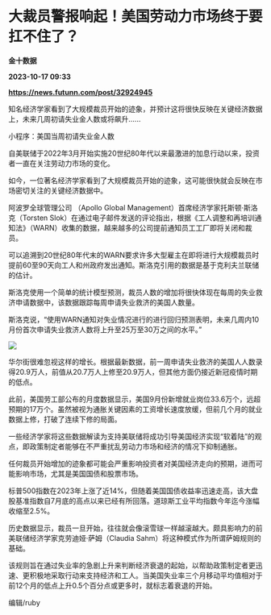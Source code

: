 # 大裁员警报响起！美国劳动力市场终于要扛不住了？
**金十数据**

**2023-10-17 09:33**

**https://news.futunn.com/post/32924945**

知名经济学家看到了大规模裁员开始的迹象，并预计这将很快反映在关键经济数据上，未来几周初请失业金人数或将飙升......

小程序：美国当周初请失业金人数

自美联储于2022年3月开始实施20世纪80年代以来最激进的加息行动以来，投资者一直在关注劳动力市场的变化。

如今，一位著名经济学家看到了大规模裁员开始的迹象，这可能很快就会反映在市场密切关注的关键经济数据中。

阿波罗全球管理公司 （Apollo Global Management）首席经济学家托斯顿·斯洛克（Torsten Slok）在通过电子邮件发送的评论指出，根据《工人调整和再培训通知法》（WARN）收集的数据，越来越多的公司提前通知员工工厂即将关闭和裁员。

可以追溯到20世纪80年代末的WARN要求许多大型雇主在即将进行大规模裁员时提前60至90天向工人和州政府发出通知。斯洛克引用的数据是基于克利夫兰联储的估计。

斯洛克使用一个简单的统计模型预测，裁员人数的增加将很快体现在每周的失业救济申请数据中，该数据跟踪每周申请失业救济的美国人数量。

斯洛克说，“使用WARN通知对失业情况进行的进行回归预测表明，未来几周内10月份首次申请失业救济人数将上升至25万至30万之间的水平。”

![](https://postimg.futunn.com/16975304737131409407729.png)

华尔街很难忽视这样的增长。根据最新数据，前一周申请失业救济的美国人人数录得20.9万人，前值从20.7万人上修至20.9万人，但其他方面仍接近新冠疫情时期的低点。

此前，美国劳工部公布的月度数据显示，美国9月份新增就业岗位33.6万个，远超预期的17万个。虽然被视为通胀关键因素的工资增长速度放缓，但前几个月的就业数据上修，打破了连续下修的局面。

一些经济学家将这些数据解读为支持美联储将成功引导美国经济实现“软着陆”的观点，即政策制定者能够在不严重扰乱劳动力市场和经济的情况下抑制通胀。

任何裁员开始增加的迹象都可能会严重影响投资者对美国经济走向的预期，进而可能影响市场，尤其是美国国债和股票市场。

标普500指数在2023年上涨了近14%，但随着美国国债收益率迅速走高，该大盘股基准指数自7月底的高点以来已经有所回落。道琼斯工业平均指数今年迄今涨幅收缩至2.5%。

历史数据显示，裁员一旦开始，往往就会像滚雪球一样越滚越大。颇具影响力的前美联储经济学家克劳迪娅·萨姆（Claudia Sahm）将这种模式作为所谓萨姆规则的基础。

该规则旨在通过失业率的急剧上升来判断经济衰退的起始，以帮助政策制定者更迅速、更积极地采取行动来支持经济和工人。当美国失业率三个月移动平均值相对于前12个月的低点上升0.5个百分点或更多时，就标志着衰退的开始。

编辑/ruby